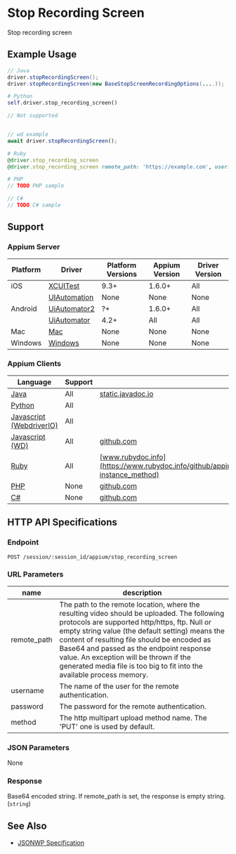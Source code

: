# Stop Recording Screen

Stop recording screen
## Example Usage

```java
// Java
driver.stopRecordingScreen();
driver.stopRecordingScreen(new BaseStopScreenRecordingOptions(....));

```

```python
# Python
self.driver.stop_recording_screen()

```

```javascript
// Not supported


// wd example
await driver.stopRecordingScreen();

```

```ruby
# Ruby
@driver.stop_recording_screen
@driver.stop_recording_screen remote_path: 'https://example.com', user: 'example', pass: 'pass', method: 'POST'

```

```php
# PHP
// TODO PHP sample

```

```csharp
// C#
// TODO C# sample

```



## Support

### Appium Server

|Platform|Driver|Platform Versions|Appium Version|Driver Version|
|--------|----------------|------|--------------|--------------|
| iOS | [XCUITest](/docs/en/drivers/ios-xcuitest.md) | 9.3+ | 1.6.0+ | All |
|  | [UIAutomation](/docs/en/drivers/ios-uiautomation.md) | None | None | None |
| Android | [UiAutomator2](/docs/en/drivers/android-uiautomator2.md) | ?+ | 1.6.0+ | All |
|  | [UiAutomator](/docs/en/drivers/android-uiautomator.md) | 4.2+ | All | All |
| Mac | [Mac](/docs/en/drivers/mac.md) | None | None | None |
| Windows | [Windows](/docs/en/drivers/windows.md) | None | None | None |

### Appium Clients

|Language|Support|Documentation|
|--------|-------|-------------|
|[Java](https://github.com/appium/java-client/releases/latest)| All | [static.javadoc.io](https://static.javadoc.io/io.appium/java-client/6.1.0/io/appium/java_client/screenrecording/CanRecordScreen.html#stopRecordingScreen--) |
|[Python](https://github.com/appium/python-client/releases/latest)| All |  |
|[Javascript (WebdriverIO)](http://webdriver.io/index.html)| All |  |
|[Javascript (WD)](https://github.com/admc/wd/releases/latest)| All | [github.com](https://github.com/admc/wd/blob/master/lib/commands.js#L3398) |
|[Ruby](https://github.com/appium/ruby_lib/releases/latest)| All | [www.rubydoc.info](https://www.rubydoc.info/github/appium/ruby_lib_core/Appium/Core/Device#stop_recording_screen-instance_method) |
|[PHP](https://github.com/appium/php-client/releases/latest)| None | [github.com](https://github.com/appium/php-client/) |
|[C#](https://github.com/appium/appium-dotnet-driver/releases/latest)| None | [github.com](https://github.com/appium/appium-dotnet-driver/) |

## HTTP API Specifications

### Endpoint

`POST /session/:session_id/appium/stop_recording_screen`

### URL Parameters

|name|description|
|----|-----------|
|remote_path|The path to the remote location, where the resulting video should be uploaded. The following protocols are supported http/https, ftp. Null or empty string value (the default setting) means the content of resulting file should be encoded as Base64 and passed as the endpoint response value. An exception will be thrown if the generated media file is too big to fit into the available process memory.|
|username|The name of the user for the remote authentication.|
|password|The password for the remote authentication.|
|method|The http multipart upload method name. The 'PUT' one is used by default.|

### JSON Parameters

None

### Response

Base64 encoded string. If remote_path is set, the response is empty string. (`string`)

## See Also

* [JSONWP Specification](https://github.com/appium/appium-base-driver/blob/master/lib/protocol/routes.js#L348)

